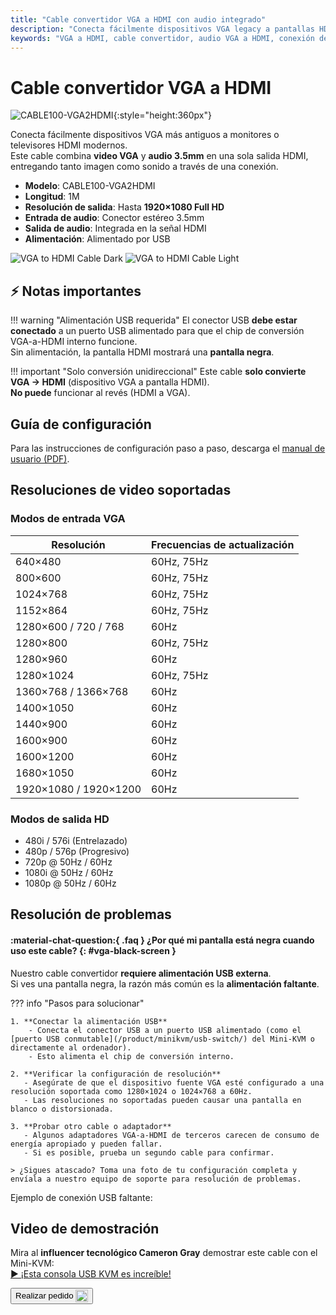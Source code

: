 ```yaml
---
title: "Cable convertidor VGA a HDMI con audio integrado"
description: "Conecta fácilmente dispositivos VGA legacy a pantallas HDMI modernas con nuestro cable convertidor, completo con soporte de audio integrado y alimentación USB."
keywords: "VGA a HDMI, cable convertidor, audio VGA a HDMI, conexión de dispositivo legacy, conversión de video"
---
```


# Cable convertidor VGA a HDMI

![CABLE100-VGA2HDMI](https://assets.openterface.com/images/product/part/CABLE100-VGA2HDMI-1.webp){:style="height:360px"}

Conecta fácilmente dispositivos VGA más antiguos a monitores o televisores HDMI modernos.  
Este cable combina **video VGA** y **audio 3.5mm** en una sola salida HDMI, entregando tanto imagen como sonido a través de una conexión.

-   **Modelo**: CABLE100-VGA2HDMI
-   **Longitud**: 1M
-   **Resolución de salida**: Hasta **1920×1080 Full HD**
-   **Entrada de audio**: Conector estéreo 3.5mm
-   **Salida de audio**: Integrada en la señal HDMI
-   **Alimentación**: Alimentado por USB

![VGA to HDMI Cable Dark](vga2hdmi-connect-dark.svg#only-dark)
![VGA to HDMI Cable Light](vga2hdmi-connect-light.svg#only-light)

## ⚡ Notas importantes

!!! warning "Alimentación USB requerida"
El conector USB **debe estar conectado** a un puerto USB alimentado para que el chip de conversión VGA-a-HDMI interno funcione.  
Sin alimentación, la pantalla HDMI mostrará una **pantalla negra**.

!!! important "Solo conversión unidireccional"
Este cable **solo convierte VGA → HDMI** (dispositivo VGA a pantalla HDMI).  
**No puede** funcionar al revés (HDMI a VGA).

## Guía de configuración

Para las instrucciones de configuración paso a paso, descarga el [manual de usuario (PDF)](https://github.com/TechxArtisanStudio/Openterface/blob/main/product-printed-materials/vga2hdmi-manual-300-100-2040928.pdf).

## Resoluciones de video soportadas

### **Modos de entrada VGA**

| Resolución            | Frecuencias de actualización |
| --------------------- | ---------------------------- |
| 640×480               | 60Hz, 75Hz                   |
| 800×600               | 60Hz, 75Hz                   |
| 1024×768              | 60Hz, 75Hz                   |
| 1152×864              | 60Hz, 75Hz                   |
| 1280×600 / 720 / 768  | 60Hz                         |
| 1280×800              | 60Hz, 75Hz                   |
| 1280×960              | 60Hz                         |
| 1280×1024             | 60Hz, 75Hz                   |
| 1360×768 / 1366×768   | 60Hz                         |
| 1400×1050             | 60Hz                         |
| 1440×900              | 60Hz                         |
| 1600×900              | 60Hz                         |
| 1600×1200             | 60Hz                         |
| 1680×1050             | 60Hz                         |
| 1920×1080 / 1920×1200 | 60Hz                         |

### **Modos de salida HD**

-   480i / 576i (Entrelazado)
-   480p / 576p (Progresivo)
-   720p @ 50Hz / 60Hz
-   1080i @ 50Hz / 60Hz
-   1080p @ 50Hz / 60Hz

## Resolución de problemas

#### :material-chat-question:{ .faq } ¿Por qué mi pantalla está negra cuando uso este cable? {: #vga-black-screen }

Nuestro cable convertidor **requiere alimentación USB externa**.  
Si ves una pantalla negra, la razón más común es la **alimentación faltante**.

??? info "Pasos para solucionar"

    1. **Conectar la alimentación USB**
        - Conecta el conector USB a un puerto USB alimentado (como el [puerto USB conmutable](/product/minikvm/usb-switch/) del Mini-KVM o directamente al ordenador).
        - Esto alimenta el chip de conversión interno.

    2. **Verificar la configuración de resolución**
       - Asegúrate de que el dispositivo fuente VGA esté configurado a una resolución soportada como 1280×1024 o 1024×768 a 60Hz.
       - Las resoluciones no soportadas pueden causar una pantalla en blanco o distorsionada.

    3. **Probar otro cable o adaptador**
       - Algunos adaptadores VGA-a-HDMI de terceros carecen de consumo de energía apropiado y pueden fallar.
       - Si es posible, prueba un segundo cable para confirmar.

    > ¿Sigues atascado? Toma una foto de tu configuración completa y envíala a nuestro equipo de soporte para resolución de problemas.

Ejemplo de conexión USB faltante:  
<img src="https://pbs.twimg.com/media/GnCqHVlWgAAVGqY?format=jpg&name=small" alt="" style="max-width:180px;vertical-align:middle;" onerror="this.style.display='none'">  
<img src="https://pbs.twimg.com/media/GnCqGa8WQAAOr6m?format=jpg&name=small" alt="" style="max-width:180px;vertical-align:middle;" onerror="this.style.display='none'">

## Video de demostración

Mira al **influencer tecnológico Cameron Gray** demostrar este cable con el Mini-KVM:  
[▶ ¡Esta consola USB KVM es increíble!](https://youtu.be/xAEQpWyfY-c?si=auB5NtqHVw2C7iIK&t=1693)

<button class="md-button" onclick="window.location.href='https://shop.techxartisan.com/products/vga-to-hdmi-converter-cable'"> 
  Realizar pedido <img src="https://assets.openterface.com/images/trademark/txa.svg" alt="TxA Shop" style="vertical-align: middle; height: 20px;">
</button>
